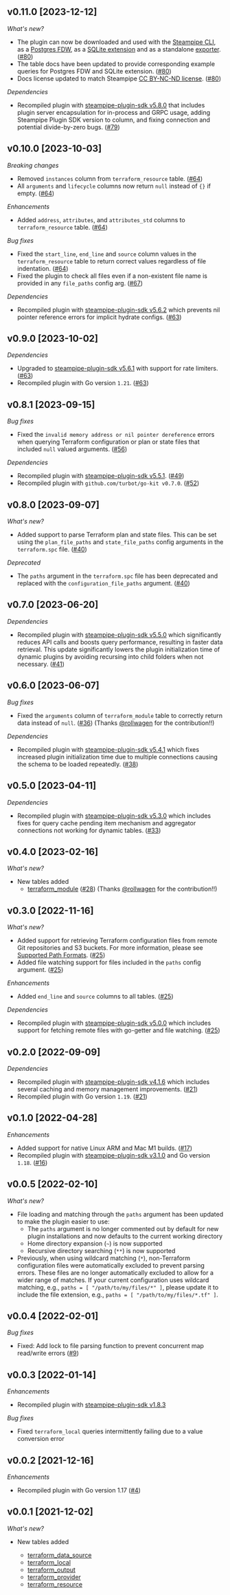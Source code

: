 ## v0.11.0 [2023-12-12]

_What's new?_

- The plugin can now be downloaded and used with the [Steampipe CLI](https://steampipe.io/docs), as a [Postgres FDW](https://steampipe.io/docs/steampipe_postgres/overview), as a [SQLite extension](https://steampipe.io/docs//steampipe_sqlite/overview) and as a standalone [exporter](https://steampipe.io/docs/steampipe_export/overview). ([#80](https://github.com/turbot/steampipe-plugin-terraform/pull/80))
- The table docs have been updated to provide corresponding example queries for Postgres FDW and SQLite extension. ([#80](https://github.com/turbot/steampipe-plugin-terraform/pull/80))
- Docs license updated to match Steampipe [CC BY-NC-ND license](https://github.com/turbot/steampipe-plugin-terraform/blob/main/docs/LICENSE). ([#80](https://github.com/turbot/steampipe-plugin-terraform/pull/80))

_Dependencies_

- Recompiled plugin with [steampipe-plugin-sdk v5.8.0](https://github.com/turbot/steampipe-plugin-sdk/blob/main/CHANGELOG.md#v580-2023-12-11) that includes plugin server encapsulation for in-process and GRPC usage, adding Steampipe Plugin SDK version to  column, and fixing connection and potential divide-by-zero bugs. ([#79](https://github.com/turbot/steampipe-plugin-terraform/pull/79))

## v0.10.0 [2023-10-03]

_Breaking changes_

- Removed `instances` column from `terraform_resource` table. ([#64](https://github.com/turbot/steampipe-plugin-terraform/pull/64))
- All `arguments` and `lifecycle` columns now return `null` instead of `{}` if empty.  ([#64](https://github.com/turbot/steampipe-plugin-terraform/pull/64))

_Enhancements_

- Added `address`, `attributes`, and `attributes_std` columns to `terraform_resource` table. ([#64](https://github.com/turbot/steampipe-plugin-terraform/pull/64))

_Bug fixes_

- Fixed the `start_line`, `end_line` and `source` column values in the `terraform_resource` table to return correct values regardless of file indentation. ([#64](https://github.com/turbot/steampipe-plugin-terraform/pull/64))
- Fixed the plugin to check all files even if a non-existent file name is provided in any `file_paths` config arg. ([#67](https://github.com/turbot/steampipe-plugin-terraform/pull/67))

_Dependencies_

- Recompiled plugin with [steampipe-plugin-sdk v5.6.2](https://github.com/turbot/steampipe-plugin-sdk/blob/main/CHANGELOG.md#v562-2023-10-03) which prevents nil pointer reference errors for implicit hydrate configs. ([#63](https://github.com/turbot/steampipe-plugin-terraform/pull/63))

## v0.9.0 [2023-10-02]

_Dependencies_

- Upgraded to [steampipe-plugin-sdk v5.6.1](https://github.com/turbot/steampipe-plugin-sdk/blob/main/CHANGELOG.md#v561-2023-09-29) with support for rate limiters. ([#63](https://github.com/turbot/steampipe-plugin-terraform/pull/63))
- Recompiled plugin with Go version `1.21`. ([#63](https://github.com/turbot/steampipe-plugin-terraform/pull/63))

## v0.8.1 [2023-09-15]

_Bug fixes_

- Fixed the `invalid memory address or nil pointer dereference` errors when querying Terraform configuration or plan or state files that included `null` valued arguments. ([#56](https://github.com/turbot/steampipe-plugin-terraform/pull/56))

_Dependencies_

- Recompiled plugin with [steampipe-plugin-sdk v5.5.1](https://github.com/turbot/steampipe-plugin-sdk/blob/main/CHANGELOG.md#v551-2023-07-26). ([#49](https://github.com/turbot/steampipe-plugin-terraform/pull/49))
- Recompiled plugin with `github.com/turbot/go-kit v0.7.0`. ([#52](https://github.com/turbot/steampipe-plugin-terraform/pull/52))

## v0.8.0 [2023-09-07]

_What's new?_

- Added support to parse Terraform plan and state files. This can be set using the `plan_file_paths` and `state_file_paths` config arguments in the `terraform.spc` file. ([#40](https://github.com/turbot/steampipe-plugin-terraform/pull/40))

_Deprecated_

- The `paths` argument in the `terraform.spc` file has been deprecated and replaced with the `configuration_file_paths` argument. ([#40](https://github.com/turbot/steampipe-plugin-terraform/pull/40))

## v0.7.0 [2023-06-20]

_Dependencies_

- Recompiled plugin with [steampipe-plugin-sdk v5.5.0](https://github.com/turbot/steampipe-plugin-sdk/blob/v5.5.0/CHANGELOG.md#v550-2023-06-16) which significantly reduces API calls and boosts query performance, resulting in faster data retrieval. This update significantly lowers the plugin initialization time of dynamic plugins by avoiding recursing into child folders when not necessary. ([#41](https://github.com/turbot/steampipe-plugin-terraform/pull/41))

## v0.6.0 [2023-06-07]

_Bug fixes_

- Fixed the `arguments` column of `terraform_module` table to correctly return data instead of `null`. ([#36](https://github.com/turbot/steampipe-plugin-terraform/pull/36)) (Thanks [@rollwagen](https://github.com/rollwagen) for the contribution!!)

_Dependencies_

- Recompiled plugin with [steampipe-plugin-sdk v5.4.1](https://github.com/turbot/steampipe-plugin-sdk/blob/main/CHANGELOG.md#v541-2023-05-05) which fixes increased plugin initialization time due to multiple connections causing the schema to be loaded repeatedly. ([#38](https://github.com/turbot/steampipe-plugin-terraform/pull/38))

## v0.5.0 [2023-04-11]

_Dependencies_

- Recompiled plugin with [steampipe-plugin-sdk v5.3.0](https://github.com/turbot/steampipe-plugin-sdk/blob/main/CHANGELOG.md#v530-2023-03-16) which includes fixes for query cache pending item mechanism and aggregator connections not working for dynamic tables. ([#33](https://github.com/turbot/steampipe-plugin-terraform/pull/33))

## v0.4.0 [2023-02-16]

_What's new?_

- New tables added
  - [terraform_module](https://hub.steampipe.io/plugins/turbot/terraform/tables/terraform_module) ([#28](https://github.com/turbot/steampipe-plugin-terraform/pull/28)) (Thanks [@rollwagen](https://github.com/rollwagen) for the contribution!!)

## v0.3.0 [2022-11-16]

_What's new?_

- Added support for retrieving Terraform configuration files from remote Git repositories and S3 buckets. For more information, please see [Supported Path Formats](https://hub.steampipe.io/plugins/turbot/terraform#supported-path-formats). ([#25](https://github.com/turbot/steampipe-plugin-terraform/pull/25))
- Added file watching support for files included in the `paths` config argument. ([#25](https://github.com/turbot/steampipe-plugin-terraform/pull/25))

_Enhancements_

- Added `end_line` and `source` columns to all tables. ([#25](https://github.com/turbot/steampipe-plugin-terraform/pull/25))

_Dependencies_

- Recompiled plugin with [steampipe-plugin-sdk v5.0.0](https://github.com/turbot/steampipe-plugin-sdk/blob/main/CHANGELOG.md#v500-2022-11-16) which includes support for fetching remote files with go-getter and file watching. ([#25](https://github.com/turbot/steampipe-plugin-terraform/pull/25))

## v0.2.0 [2022-09-09]

_Dependencies_

- Recompiled plugin with [steampipe-plugin-sdk v4.1.6](https://github.com/turbot/steampipe-plugin-sdk/blob/main/CHANGELOG.md#v416-2022-09-02) which includes several caching and memory management improvements. ([#21](https://github.com/turbot/steampipe-plugin-terraform/pull/21))
- Recompiled plugin with Go version `1.19`. ([#21](https://github.com/turbot/steampipe-plugin-terraform/pull/21))

## v0.1.0 [2022-04-28]

_Enhancements_

- Added support for native Linux ARM and Mac M1 builds. ([#17](https://github.com/turbot/steampipe-plugin-terraform/pull/17))
- Recompiled plugin with [steampipe-plugin-sdk v3.1.0](https://github.com/turbot/steampipe-plugin-sdk/blob/main/CHANGELOG.md#v310--2022-03-30) and Go version `1.18`. ([#16](https://github.com/turbot/steampipe-plugin-terraform/pull/16))

## v0.0.5 [2022-02-10]

_What's new?_

- File loading and matching through the `paths` argument has been updated to make the plugin easier to use:
  - The `paths` argument is no longer commented out by default for new plugin installations and now defaults to the current working directory
  - Home directory expansion (`~`) is now supported
  - Recursive directory searching (`**`) is now supported
- Previously, when using wildcard matching (`*`), non-Terraform configuration files were automatically excluded to prevent parsing errors. These files are no longer automatically excluded to allow for a wider range of matches. If your current configuration uses wildcard matching, e.g., `paths = [ "/path/to/my/files/*" ]`, please update it to include the file extension, e.g., `paths = [ "/path/to/my/files/*.tf" ]`.

## v0.0.4 [2022-02-01]

_Bug fixes_

- Fixed: Add lock to file parsing function to prevent concurrent map read/write errors ([#9](https://github.com/turbot/steampipe-plugin-terraform/pull/9))

## v0.0.3 [2022-01-14]

_Enhancements_

- Recompiled plugin with [steampipe-plugin-sdk v1.8.3](https://github.com/turbot/steampipe-plugin-sdk/blob/main/CHANGELOG.md#v183--2021-12-23)

_Bug fixes_

- Fixed `terraform_local` queries intermittently failing due to a value conversion error

## v0.0.2 [2021-12-16]

_Enhancements_

- Recompiled plugin with Go version 1.17 ([#4](https://github.com/turbot/steampipe-plugin-terraform/pull/4))

## v0.0.1 [2021-12-02]

_What's new?_

- New tables added

  - [terraform_data_source](https://hub.steampipe.io/plugins/turbot/terraform/tables/terraform_data_source)
  - [terraform_local](https://hub.steampipe.io/plugins/turbot/terraform/tables/terraform_local)
  - [terraform_output](https://hub.steampipe.io/plugins/turbot/terraform/tables/terraform_output)
  - [terraform_provider](https://hub.steampipe.io/plugins/turbot/terraform/tables/terraform_provider)
  - [terraform_resource](https://hub.steampipe.io/plugins/turbot/terraform/tables/terraform_resource)
